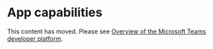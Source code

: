 # App capabilities

This content has moved. Please see [Overview of the Microsoft Teams developer platform](index.md).
